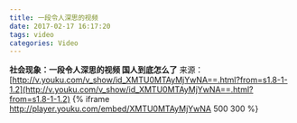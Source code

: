 ```yaml
---
title: 一段令人深思的视频
date: 2017-02-17 16:17:20
tags: video
categories: Video
---
```

**社会现象：一段令人深思的视频 国人到底怎么了**
来源：[http://v.youku.com/v_show/id_XMTU0MTAyMjYwNA==.html?from=s1.8-1-1.2](http://v.youku.com/v_show/id_XMTU0MTAyMjYwNA==.html?from=s1.8-1-1.2)
{% iframe http://player.youku.com/embed/XMTU0MTAyMjYwNA 500 300 %}
